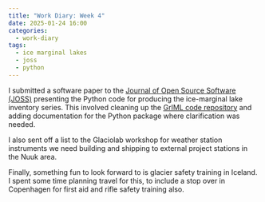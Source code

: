 ```yaml
---
title: "Work Diary: Week 4"
date: 2025-01-24 16:00
categories:
  - work-diary
tags: 
  - ice marginal lakes
  - joss
  - python
---
```


I submitted a software paper to the [Journal of Open Source Software (JOSS)](https://joss.org) presenting the Python code for producing the ice-marginal lake inventory series. This involved cleaning up the [GrIML code repository](https://github.com/GEUS-Glaciology-and-Climate/GrIML) and adding documentation for the Python package where clarification was needed.

I also sent off a list to the Glaciolab workshop for weather station instruments we need building and shipping to external project stations in the Nuuk area.

Finally, something fun to look forward to is glacier safety training in Iceland. I spent some time planning travel for this, to include a stop over in Copenhagen for first aid and rifle safety training also.
